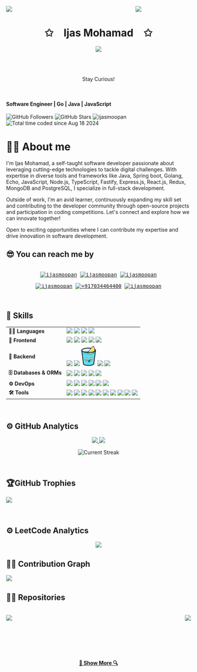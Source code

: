 <div>
    <img align="left" src="https://user-images.githubusercontent.com/65187002/144930161-2f783401-8d27-4fdf-a2f7-cc0ba32f1f1f.gif" width="30%" style="display:inline;">
    <img align="right" src="https://user-images.githubusercontent.com/65187002/144930161-2f783401-8d27-4fdf-a2f7-cc0ba32f1f1f.gif" width="30%" style="display:inline;">
    <br>
    <p align="center">
        <h1 align="center">✩&emsp;Ijas Mohamad&emsp;✩</h1>
    </p>
    <p align="center">
        <img src="https://readme-typing-svg.herokuapp.com/?lines=Yoooooooooooooooo;Welcome+to+my+profile!;Have+a+look+around!&font=Fira%20Code&color=%23D62F79&center=true&width=280&height=50">
    </p>
    <br>
    <br>
    <p align="center" width="100%">Stay Curious!</p>
</div>

<br>

<h4>Software Engineer | Go | Java | JavaScript</h4> 


<p>
    <img src="https://img.shields.io/github/followers/ijasmoopan?logo=github&style=plastic" alt="GitHub Followers" />
    <img alt="GitHub Stars" src="https://img.shields.io/github/stars/ijasmoopan?style=flat-square&labelColor=343b41"/>
    <img src="https://komarev.com/ghpvc/?username=ijasmoopan" alt="ijasmoopan" /> 
    <img src="https://wakatime.com/badge/user/64278bbc-bae0-4574-b438-50d306afb46a.svg" alt="Total time coded since Aug 18 2024" />
</p>

# 👨‍💻 About me

I'm Ijas Mohamad, a self-taught software developer passionate about leveraging cutting-edge technologies to tackle digital challenges. With expertise in diverse tools and frameworks like Java, Spring boot, Golang, Echo, JavaScript, Node.js, TypeScript, Fastify, Express.js, React.js, Redux, MongoDB and PostgreSQL, I specialize in full-stack development.

Outside of work, I'm an avid learner, continuously expanding my skill set and contributing to the developer community through open-source projects and participation in coding competitions. Let's connect and explore how we can innovate together!

Open to exciting opportunities where I can contribute my expertise and drive innovation in software development.

## 😎 You can reach me by
<div>
  <samp>
    <p align="center">
      <br/>
      <a href="https://www.linkedin.com/in/ijasmoopan/" target="blank"><img align="center"
         src="https://img.shields.io/badge/linkedin-%231DA1F2.svg?style=for-the-badge&logo=linkedin&logoColor=white"
         alt="ijasmoopan" height="30"/></a>
      <a href="https://www.facebook.com/profile.php?id=100009847590090" target="blank"><img align="center"
         src="https://img.shields.io/badge/facebook-4267B2.svg?style=for-the-badge&logo=facebook&logoColor=white"
         alt="ijasmoopan" height="30"/></a>
      <a href="mailto:ijasmoopan46@gmail.com" target="blank"><img align="center"
         src="https://img.shields.io/badge/gmail-EA4335.svg?style=for-the-badge&logo=gmail&logoColor=white"
         alt="ijasmoopan" height="30"/></a>
    </p>
  <p align="center">
      <a href="https://www.instagram.com/ijasmoopan/" target="blank"><img align="center"
         src="https://img.shields.io/badge/instagram-%23E4405F.svg?style=for-the-badge&logo=Instagram&logoColor=white"
         alt="ijasmoopan" height="30"/></a>
      <a href="https://wa.me/+917034464400" target="blank"><img align="center"
         src="https://img.shields.io/badge/whatsapp-4B7F1.svg?style=for-the-badge&logo=whatsapp&logoColor=white"
         alt="+917034464400" height="30"/></a>
      <a href="https://x.com/ijasmoopan" target="blank"><img align="center"
         src="https://img.shields.io/badge/twitter-1DA1F2.svg?style=for-the-badge&logo=twitter&logoColor=white"
         alt="ijasmoopan" height="30"/></a>
      <br>
    </p>
  </samp>
</div>

<br>

<h2>💼 Skills</h2>

<table>
  <tr>
    <td><strong>🧑‍💻 Languages</strong></td>
    <td>
      <img src="https://cdn.jsdelivr.net/gh/devicons/devicon/icons/javascript/javascript-original.svg" width="40" />
      <img src="https://cdn.jsdelivr.net/gh/devicons/devicon/icons/typescript/typescript-original.svg" width="40" />
      <img src="https://cdn.jsdelivr.net/gh/devicons/devicon/icons/java/java-original.svg" width="40" />
      <img src="https://cdn.jsdelivr.net/gh/devicons/devicon/icons/go/go-original.svg" width="40" />
    </td>
  </tr>
  <tr>
    <td><strong>🎨 Frontend</strong></td>
    <td>
      <img src="https://cdn.jsdelivr.net/gh/devicons/devicon/icons/react/react-original.svg" width="40" />
      <img src="https://cdn.jsdelivr.net/gh/devicons/devicon/icons/html5/html5-original.svg" width="40" />
      <img src="https://cdn.jsdelivr.net/gh/devicons/devicon/icons/css3/css3-original.svg" width="40" />
      <img src="https://cdn.jsdelivr.net/gh/devicons/devicon/icons/nextjs/nextjs-original.svg" width="40" />
      <img src="https://vitejs.dev/logo.svg" width="40" />
    </td>
  </tr>
  <tr>
    <td><strong>🧩 Backend</strong></td>
    <td>
      <img src="https://cdn.jsdelivr.net/gh/devicons/devicon/icons/nodejs/nodejs-original.svg" width="40" />
      <img src="https://www.vectorlogo.zone/logos/fastifyio/fastifyio-ar21~bgwhite.svg" width="40" />
      <img src="https://raw.githubusercontent.com/gin-gonic/logo/master/color.png" width="40" />
        <img src="https://avatars.githubusercontent.com/u/2624634?s=48&v=4" width="40" />
      <img src="https://cdn.jsdelivr.net/gh/devicons/devicon/icons/express/express-original.svg" width="40" />
    </td>
  </tr>
  <tr>
    <td><strong>🗄️ Databases & ORMs</strong></td>
    <td>
      <img src="https://cdn.jsdelivr.net/gh/devicons/devicon/icons/postgresql/postgresql-original.svg" width="40" />
      <img src="https://cdn.jsdelivr.net/gh/devicons/devicon/icons/redis/redis-original.svg" width="40" />
      <img src="https://cdn.jsdelivr.net/gh/devicons/devicon/icons/mongodb/mongodb-original.svg" width="40" />
      <img src="https://img.icons8.com/?size=96&id=9nLaR5KFGjN0&format=png" width="40" />
        <img src="https://www.prisma.io/docs/ai_button.svg" width="40" />
    </td>
  </tr>
  <tr>
    <td><strong>⚙️ DevOps</strong></td>
    <td>
      <img src="https://blog.opsmx.com/wp-content/uploads/2022/03/Standard-DevOps-CICD.png" width="60" />
      <img src="https://www.svgrepo.com/download/372275/ci-cd.svg" width="60" />
      <img src="https://cdn.jsdelivr.net/gh/devicons/devicon/icons/docker/docker-original.svg" width="40" />
      <img src="https://doc.traefik.io/assets/traefik-labs-white.svg" width="40" />
      <img src="https://img.icons8.com/?size=128&id=wU62u24brJ44&format=png" width="40" />
      <img src="https://www.svgrepo.com/show/373924/nginx.svg" width="40" />
<!--       <img src="https://upload.wikimedia.org/wikipedia/commons/3/38/Prometheus_software_logo.svg" width="40" />
      <img src="https://upload.wikimedia.org/wikipedia/commons/3/3b/Grafana_icon.svg" width="40" /> -->
    </td>
  </tr>
  <tr>
    <td><strong>🛠️ Tools</strong></td>
    <td>
      <img src="https://cdn.jsdelivr.net/gh/devicons/devicon/icons/git/git-original.svg" width="40" />
      <img src="https://img.icons8.com/?size=128&id=52539&format=png" width="40" />
      <img src="https://cdn.jsdelivr.net/gh/devicons/devicon/icons/markdown/markdown-original.svg" width="40" />
      <img src="https://upload.wikimedia.org/wikipedia/commons/b/b3/Terminalicon2.png" width="40" />
      <img src="https://img.icons8.com/m_rounded/512/chatgpt.png" width="40" />
      <img src="https://www.svgrepo.com/show/354202/postman-icon.svg" width="40" />
      <img src="https://images.icon-icons.com/3053/PNG/512/jira_cloud_macos_bigsur_icon_190051.png" width="40" />
      <img src="https://www.pngrepo.com/png/374111/512/swagger.png" width="40" />
      <img src="https://www.svgrepo.com/show/354365/sonarqube.svg" width="40" />
      <img src="https://www.svgrepo.com/show/354332/sentry-icon.svg" width="40" />
    </td>
  </tr>
<!--   <tr>
    <td><strong>🐧 Operating Systems</strong></td>
    <td>
      <img src="https://cdn.jsdelivr.net/gh/devicons/devicon/icons/linux/linux-original.svg" width="40" />
      <img src="https://cdn.jsdelivr.net/gh/devicons/devicon/icons/ubuntu/ubuntu-plain.svg" width="40" />
      <img src="https://www.kali.org/images/kali-logo.svg" width="40" />
    </td>
  </tr> -->
</table>

<br>
              
## ⚙️ GitHub Analytics
<p align="center">
  <a href="https://github.com/ijasmoopan">
    <img height="180em" src="https://github-readme-stats-eight-theta.vercel.app/api?username=ijasmoopan&show_icons=true&theme=algolia&include_all_commits=true&count_private=true"/>
  </a>
  <a href="https://github.com/ijasmoopan">
    <img height="180em" src="https://github-readme-stats-eight-theta.vercel.app/api/top-langs/?username=ijasmoopan&layout=compact&langs_count=8&theme=algolia"/>
  </a>
</p>

<p align="center">
  <img alt="Current Streak" src="https://github-readme-streak-stats.herokuapp.com/?user=ijasmoopan&theme=dark" height="180em" />
</p>

<br>

## 🏆GitHub Trophies
![](https://github-profile-trophy.vercel.app/?username=ijasmoopan&theme=discord&no-frame=false&no-bg=false&margin-w=4)

<br>

## ⚙️ LeetCode Analytics
<p align="center">
    <a href="https://leetcode.com/ijasmoopan/"><img width="48%" src="https://leetcode.card.workers.dev/ijasmoopan?theme=dark&font=baloo&extension=null&border=2&border_radius=8"></a>
</p>

## 🏊‍♂️ Contribution Graph

<img src="https://github-readme-activity-graph.vercel.app/graph?username=ijasmoopan&theme=react-dark&bg_color=20232a&hide_border=false" width="100%"/>

## 👨‍💻 Repositories

<br>
    <div width="100%" align="center">
      <a align="left" href="https://github.com/ijasmoopan/log-file-processor" title="Log File Processor">
          <img align="left" height="115" src="https://github-readme-stats.vercel.app/api/pin/?username=ijasmoopan&repo=log-file-processor&theme=react&border_color=61dafb&border_radius=10">
      </a>
      <a align="right" href="https://github.com/ijasmoopan/leetcode-java" title="Data Structures">
          <img align="right" height="115" src="https://github-readme-stats.vercel.app/api/pin/?username=ijasmoopan&repo=leetcode-java&theme=react&border_color=61dafb&border_radius=10">
      </a>
    </div>
<br/><br/><br/><br/><br/><br/>

<h4 align="center">
  <a href="https://github.com/ijasmoopan?tab=repositories" title="Show Repositories">🔎 Show More 🔍</a>
</h4>

